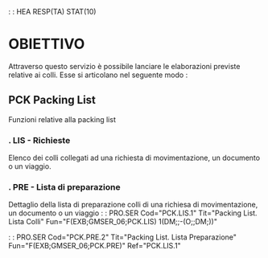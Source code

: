  :  : HEA RESP(TA) STAT(10)
# OBIETTIVO
Attraverso questo servizio è possibile lanciare le elaborazioni previste relative ai colli. Esse
si articolano nel seguente modo : 
## PCK Packing List
Funzioni relative alla packing list
### . LIS - Richieste
Elenco dei colli collegati ad una richiesta di movimentazione, un documento o un viaggio.
### . PRE - Lista di preparazione
Dettaglio della lista di preparazione colli di una richiesa di movimentazione, un documento o un
viaggio
 :  : PRO.SER Cod="PCK.LIS.1" Tit="Packing List. Lista Colli" Fun="F(EXB;GMSER_06;PCK.LIS) 1(DM;;-(O;;DM;))"

 :  : PRO.SER Cod="PCK.PRE.2" Tit="Packing List. Lista Preparazione" Fun="F(EXB;GMSER_06;PCK.PRE)" Ref="PCK.LIS.1"

